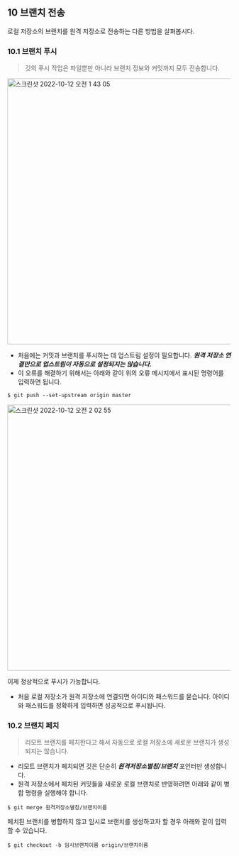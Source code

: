 ## 10 브랜치 전송
로컬 저장소의 브랜치를 원격 저장소로 전송하는 다른 방법을 살펴봅시다.

### 10.1 브랜치 푸시
>깃의 푸시 작업은 파일뿐만 아니라 브랜치 정보와 커밋까지 모두 전송합니다.
<img width="600" alt="스크린샷 2022-10-12 오전 1 43 05" src="https://user-images.githubusercontent.com/60035227/195151153-394bf34c-21c8-4002-9199-57e7f73d2223.png">

- 처음에는 커밋과 브랜치를 푸시하는 데 업스트림 설정이 필요합니다. ***원격 저장소 연결만으로 업스트림이 자동으로 설정되지는 않습니다.***
- 이 오류를 해결하기 위해서는 아래와 같이 위의 오류 메시지에서 표시된 명령어를 입력하면 됩니다.
```
$ git push --set-upstream origin master
```
<img width="600" alt="스크린샷 2022-10-12 오전 2 02 55" src="https://user-images.githubusercontent.com/60035227/195155419-29d11bea-a478-496c-80af-f9cf81dd84bf.png">

이제 정상적으로 푸시가 가능합니다.
- 처음 로컬 저장소가 원격 저장소에 연결되면 아이디와 패스워드를 묻습니다. 아이디와 패스워드를 정확하게 입력하면 성공적으로 푸시됩니다.

### 10.2 브랜치 페치
>리모트 브랜치를 페치한다고 해서 자동으로 로컬 저장소에 새로운 브랜치가 생성되지는 않습니다. 
- 리모트 브랜치가 페치되면 깃은 단순히 ***원격저장소별칭/브랜치*** 포인터만 생성합니다.
- 원격 저장소에서 페치된 커밋들을 새로운 로컬 브랜치로 반영하려면 아래와 같이 병합 명령을 실행해야 합니다.
```
$ git merge 원격저장소별칭/브랜치이름
```
페치된 브랜치를 병합하지 않고 임시로 브랜치를 생성하고자 할 경우 아래와 같이 입력할 수 있습니다.
```
$ git checkout -b 임시브랜치이름 origin/브랜치이름
```

